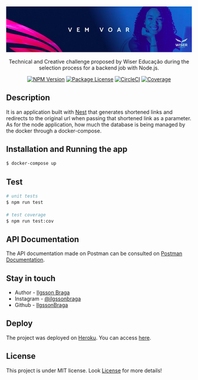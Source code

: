 <p align="center">
  <a href="https://wisereducacao.com/" target="blank"><img src=".github/cover.png" width="560" alt="Wiser Educação" /></a>
</p> 

  <p align="center">Technical and Creative challenge proposed by Wiser Educação during the selection process for a backend job with Node.js.</p>
    <p align="center">
<a href="https://www.npmjs.com/~nestjscore" target="_blank"><img src="https://img.shields.io/npm/v/@nestjs/core.svg" alt="NPM Version" /></a>
<a href="https://www.npmjs.com/~nestjscore" target="_blank"><img src="https://img.shields.io/npm/l/@nestjs/core.svg" alt="Package License" /></a>
<a href="https://circleci.com/gh/nestjs/nest" target="_blank"><img src="https://img.shields.io/circleci/build/github/nestjs/nest/master" alt="CircleCI" /></a>
<a href="https://coveralls.io/github/nestjs/nest?branch=master" target="_blank"><img src="https://coveralls.io/repos/github/nestjs/nest/badge.svg?branch=master#9" alt="Coverage" /></a>
  
</p>
  <!--[![Backers on Open Collective](https://opencollective.com/nest/backers/badge.svg)](https://opencollective.com/nest#backer)
  [![Sponsors on Open Collective](https://opencollective.com/nest/sponsors/badge.svg)](https://opencollective.com/nest#sponsor)-->

## Description 

It is an application built with [Nest](https://github.com/nestjs/nest) that generates shortened links and redirects to the original url when passing that shortened link as a parameter. 
As for the node application, how much the database is being managed by the docker through a docker-compose.

## Installation and Running the app

```bash
$ docker-compose up
```

## Test

```bash
# unit tests
$ npm run test

# test coverage
$ npm run test:cov
```

## API Documentation

The API documentation made on Postman can be consulted on [Postman Documentation](https://documenter.getpostman.com/view/11767754/TWDXnwc5).

## Stay in touch

- Author - [Ilgsson Braga](https://www.linkedin.com/in/ilgsson-braga-de-morais-silva-62b213199/)
- Instagram - [@ilgssonbraga](https://www.instagram.com/ilgsson_braga/?hl=pt-br)
- Github - [IlgssonBraga](https://github.com/IlgssonBraga)

## Deploy

The project was deployed on [Heroku](https://heroku.com). You can access [here](https://wiser-encurtador-backend.herokuapp.com/).

## License

This project is under MIT license. Look [License](LICENSE) for more details!
